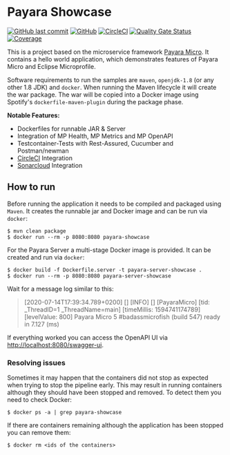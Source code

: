# Payara Showcase

[![GitHub last commit](https://img.shields.io/github/last-commit/stephan-mueller/payara-showcase)](https://github.com/stephan-mueller/payara-showcase/commits) 
[![GitHub](https://img.shields.io/github/license/stephan-mueller/payara-showcase)](https://github.com/stephan-mueller/payara-showcase/blob/master/LICENSE)
[![CircleCI](https://circleci.com/gh/stephan-mueller/payara-showcase.svg?style=shield)](https://app.circleci.com/pipelines/github/stephan-mueller/payara-showcase)
[![Quality Gate Status](https://sonarcloud.io/api/project_badges/measure?project=stephan-mueller_payara-showcase&metric=alert_status)](https://sonarcloud.io/dashboard?id=stephan-mueller_payara-showcase)
[![Coverage](https://sonarcloud.io/api/project_badges/measure?project=stephan-mueller_payara-showcase&metric=coverage)](https://sonarcloud.io/dashboard?id=stephan-mueller_payara-showcase)

This is a project based on the microservice framework [Payara Micro](https://www.payara.fish/products/payara-micro/). 
It contains a hello world application, which demonstrates features of Payara Micro and Eclipse Microprofile.

Software requirements to run the samples are `maven`, `openjdk-1.8` (or any other 1.8 JDK) and `docker`.
When running the Maven lifecycle it will create the war package. The war will be copied into a
Docker image using Spotify's `dockerfile-maven-plugin` during the package phase.

**Notable Features:**
* Dockerfiles for runnable JAR & Server
* Integration of MP Health, MP Metrics and MP OpenAPI
* Testcontainer-Tests with Rest-Assured, Cucumber and Postman/newman
* [CircleCI](https://circleci.com) Integration
* [Sonarcloud](https://sonarcloud.io) Integration


## How to run

Before running the application it needs to be compiled and packaged using `Maven`. It creates the runnable jar and Docker image and can be 
run via `docker`:

```shell script
$ mvn clean package
$ docker run --rm -p 8080:8080 payara-showcase
```

For the Payara Server a multi-stage Docker image is provided. It can be created and run via `docker`:    
```shell script
$ docker build -f Dockerfile.server -t payara-server-showcase .
$ docker run --rm -p 8080:8080 payara-server-showcase
```

Wait for a message log similar to this:

> [2020-07-14T17:39:34.789+0200] [] [INFO] [] [PayaraMicro] [tid: _ThreadID=1 _ThreadName=main] [timeMillis: 1594741174789] [levelValue: 800] Payara Micro  5 #badassmicrofish (build 547) ready in 7.127 (ms)

If everything worked you can access the OpenAPI UI via [http://localhost:8080/swagger-ui](http://localhost:8080/swagger-ui).

### Resolving issues

Sometimes it may happen that the containers did not stop as expected when trying to stop the pipeline early. This may
result in running containers although they should have been stopped and removed. To detect them you need to check
Docker:

```shell script
$ docker ps -a | grep payara-showcase
```

If there are containers remaining although the application has been stopped you can remove them:

```shell script
$ docker rm <ids of the containers>
```
